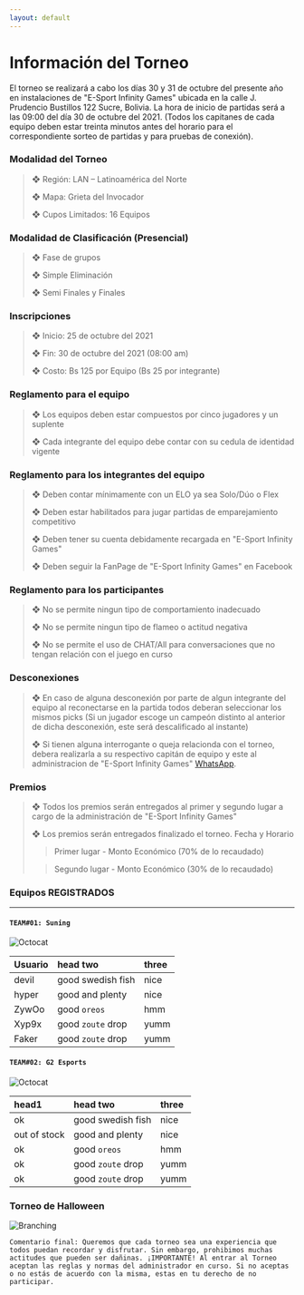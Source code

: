 ```yaml
---
layout: default
---
```


# Información del Torneo

El torneo se realizará a cabo los días 30 y 31 de octubre del presente año en instalaciones de "E-Sport Infinity Games" ubicada en la calle J. Prudencio Bustillos 122 Sucre, Bolivia. La hora de inicio de partidas será a las 09:00 del día 30 de octubre del 2021. (Todos los capitanes de cada equipo deben estar treinta minutos antes del horario para el correspondiente sorteo de partidas y para pruebas de conexión).


### Modalidad del Torneo

> ❖ Región: LAN – Latinoamérica del Norte
>
> ❖ Mapa: Grieta del Invocador
>
> ❖ Cupos Limitados: 16 Equipos


### Modalidad de Clasificación (Presencial)

> ❖ Fase de grupos
>
> ❖ Simple Eliminación
>
> ❖ Semi Finales y Finales


### Inscripciones

>   ❖ Inicio: 25 de octubre del 2021
>
>   ❖ Fin: 30 de octubre del 2021 (08:00 am)
>
>   ❖ Costo: Bs 125 por Equipo (Bs 25 por integrante)


### Reglamento para el equipo

> ❖ Los equipos deben estar compuestos por cinco jugadores y un suplente
>
> ❖ Cada integrante del equipo debe contar con su cedula de identidad vigente


### Reglamento para los integrantes del equipo

> ❖ Deben contar mínimamente con un ELO ya sea Solo/Dúo o Flex
>
> ❖ Deben estar habilitados para jugar partidas de emparejamiento competitivo
>
> ❖ Deben tener su cuenta debidamente recargada en "E-Sport Infinity Games"
> 
> ❖ Deben seguir la FanPage de "E-Sport Infinity Games" en Facebook


### Reglamento para los participantes

> ❖ No se permite ningun tipo de comportamiento inadecuado
>
> ❖ No se permite ningun tipo de flameo o actitud negativa
>
> ❖ No se permite el uso de CHAT/All para conversaciones que no tengan relación con el juego en curso


### Desconexiones

> ❖ En caso de alguna desconexión por parte de algun integrante del equipo al reconectarse en la partida todos deberan seleccionar los mismos picks (Si un jugador escoge un campeón distinto al anterior de dicha desconexión, este será descalificado al instante)
>
> ❖ Si tienen alguna interrogante o queja relacionda con el torneo, debera realizarla a su respectivo capitán de equipo y este al administracion de "E-Sport Infinity Games" [WhatsApp](https://api.whatsapp.com/send?phone=59171055817&fbclid=IwAR0J0xFZZbgT1R35erd69d58AWKPLp_crR8ULQzBnkQcl-FRbF_62AAvtLM).
> 

### Premios
> ❖ Todos los premios serán entregados al primer y segundo lugar a cargo de la administración de "E-Sport Infinity Games"
>
> ❖ Los premios serán entregados finalizado el torneo. Fecha y Horario
>>    Primer lugar - Monto Económico (70% de lo recaudado)
>    
>>    Segundo lugar - Monto Económico (30% de lo recaudado)

### Equipos REGISTRADOS

* * *

#### `TEAM#01: Suning`
![Octocat](https://github.githubassets.com/images/icons/emoji/octocat.png)

| Usuario      | head two          | three |
|:-------------|:------------------|:------|
| devil        | good swedish fish | nice  |
| hyper        | good and plenty   | nice  |
| ZywOo        | good `oreos`      | hmm   |
| Xyp9x        | good `zoute` drop | yumm  |
| Faker        | good `zoute` drop | yumm  |

#### `TEAM#02: G2 Esports`
![Octocat](https://github.githubassets.com/images/icons/emoji/octocat.png)


| **head1**        | head two          | three |
|:-------------|:------------------|:------|
| ok           | good swedish fish | nice  |
| out of stock | good and plenty   | nice  |
| ok           | good `oreos`      | hmm   |
| ok           | good `zoute` drop | yumm  |
| ok           | good `zoute` drop | yumm  |


### Torneo de Halloween

![Branching](https://scontent.flpb1-1.fna.fbcdn.net/v/t1.6435-9/247721705_133469059036644_578619263817605514_n.jpg?_nc_cat=104&ccb=1-5&_nc_sid=730e14&_nc_ohc=BhFcZJfUKScAX-BeYEF&tn=b7h5rVAnSyZKabcc&_nc_ht=scontent.flpb1-1.fna&oh=78856f904bd0427e208008a1586666ad&oe=619FB9B8)

```
Comentario final: Queremos que cada torneo sea una experiencia que todos puedan recordar y disfrutar. Sin embargo, prohibimos muchas actitudes que pueden ser dañinas. ¡IMPORTANTE! Al entrar al Torneo aceptan las reglas y normas del administrador en curso. Si no aceptas o no estás de acuerdo con la misma, estas en tu derecho de no participar.
```
